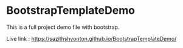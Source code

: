 # BootstrapTemplateDemo

This is a full project demo file with bootstrap.

Live link : https://sazithshyonton.github.io/BootstrapTemplateDemo/
